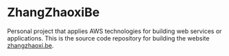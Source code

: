 # ZhangZhaoxiBe
Personal project that applies AWS technologies for building web services or applications. This is the source code repository for building the website [zhangzhaoxi.be](http://zhangzhaoxi.be).
